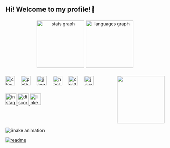 <h2 align="left">Hi! Welcome to my profile!👋</h2>

###

<div align="center">
  <img src="https://github-readme-stats.vercel.app/api?username=LyanKaleu&hide_title=false&hide_rank=false&show_icons=true&include_all_commits=true&count_private=true&disable_animations=false&theme=dracula&locale=pt-br&hide_border=false" height="150" alt="stats graph"  />
  <img src="https://github-readme-stats.vercel.app/api/top-langs?username=LyanKaleu&locale=pt-br&hide_title=false&layout=compact&card_width=320&langs_count=5&theme=dracula&hide_border=false" height="150" alt="languages graph"  />
</div>

###

<img align="right" height="150" src="https://media1.giphy.com/media/v1.Y2lkPTc5MGI3NjExN295ajQzaDFsbG1vZjNieWhwc2d2bGRyZHgwMnpvMmxmNndmam1nZyZlcD12MV9pbnRlcm5hbF9naWZfYnlfaWQmY3Q9Zw/TFPdmm3rdzeZ0kP3zG/giphy.gif"  />

###

<div align="left">
  <img src="https://skillicons.dev/icons?i=c" height="30" alt="c logo"  />
  <img width="12" />
  <img src="https://cdn.simpleicons.org/python/3776AB" height="30" alt="python logo"  />
  <img width="12" />
  <img src="https://cdn.jsdelivr.net/gh/devicons/devicon/icons/java/java-original.svg" height="30" alt="java logo"  />
  <img width="12" />
  <img src="https://cdn.simpleicons.org/html5/E34F26" height="30" alt="html5 logo"  />
  <img width="12" />
  <img src="https://cdn.simpleicons.org/css3/1572B6" height="30" alt="css3 logo"  />
  <img width="12" />
  <img src="https://cdn.simpleicons.org/javascript/F7DF1E" height="30" alt="javascript logo"  />
</div>

###

<div align="left">
  <a href="https://www.instagram.com/lyankms_/" target="_blank">
    <img src="https://img.shields.io/static/v1?message=Instagram&logo=instagram&label=lyankms_&color=E4405F&logoColor=white&labelColor=E4405F&style=for-the-badge" height="35" alt="instagram logo"  />
  </a>
  <a href="https://discord.com/users/479092197837373450" target="_blank">
    <img src="https://img.shields.io/static/v1?message=Discord&logo=discord&label=Kaleu&color=7289DA&logoColor=white&labelColor=7289DA&style=for-the-badge" height="35" alt="discord logo"  />
  </a>
  <a href="www.linkedin.com/in/lyan-kaleu-meneses-de-sousa-4b3684149" target="_blank">
    <img src="https://img.shields.io/static/v1?message=LinkedIn&logo=linkedin&label=Lyan%20Kaleu&color=0077B5&logoColor=white&labelColor=0077B5&style=for-the-badge" height="35" alt="linkedin logo"  />
  </a>
</div>

###

<br clear="both">

![Snake animation](https://github.com/LyanKaleu/LyanKaleu/blob/output/github-contribution-grid-snake.svg)

[![readme](https://github-readme-stats.vercel.app/api/pin/?username=LyanKaleu&repo=LyanKaleu&theme=react)](https://github.com/LyanKaleu/LyanKaleu)

###
